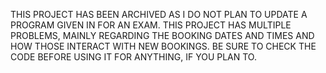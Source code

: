 THIS PROJECT HAS BEEN ARCHIVED AS I DO NOT PLAN TO UPDATE A PROGRAM GIVEN IN FOR AN EXAM.
THIS PROJECT HAS MULTIPLE PROBLEMS, MAINLY REGARDING THE BOOKING DATES AND TIMES AND HOW THOSE INTERACT WITH NEW BOOKINGS. BE SURE TO CHECK THE CODE BEFORE USING IT FOR ANYTHING, IF YOU PLAN TO.
